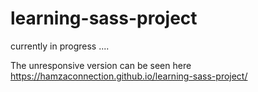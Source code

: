 # learning-sass-project

currently in progress ....

The unresponsive version can be seen here
https://hamzaconnection.github.io/learning-sass-project/ 

